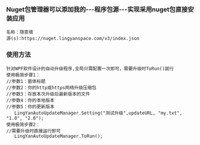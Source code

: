 ### Nuget包管理器可以添加我的---程序包源---实现采用nuget包直接安装应用

```
名称：随意填
源(s):https://nuget.lingyanspace.com/v3/index.json
```

### 使用方法

```
针对WPF软件设计的自动升级程序,全局只需配置一次即可，需要升级时ToRun()就行
使用极简步骤1：
//参数1：窗体标题
//参数2：你的http或https网络升级压缩包
//参数3：存放本次升级后最新版本的文件
//参数4：你的本地版本
//参数5：你的更新版本
   LingYanAutoUpdateManager.Setting("测试升级",updateURL, "my.txt", "1.0", "2.0");
使用极简步骤2：
//需要升级时直接运行即可
   LingYanAutoUpdateManager.ToRun();
```

